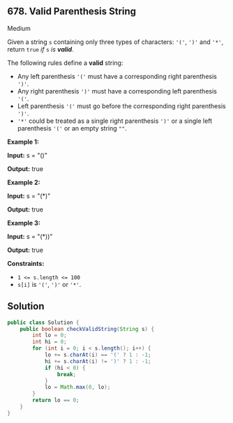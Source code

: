## 678\. Valid Parenthesis String

Medium

Given a string `s` containing only three types of characters: `'('`, `')'` and `'*'`, return `true` _if_ `s` _is **valid**_.

The following rules define a **valid** string:

*   Any left parenthesis `'('` must have a corresponding right parenthesis `')'`.
*   Any right parenthesis `')'` must have a corresponding left parenthesis `'('`.
*   Left parenthesis `'('` must go before the corresponding right parenthesis `')'`.
*   `'*'` could be treated as a single right parenthesis `')'` or a single left parenthesis `'('` or an empty string `""`.

**Example 1:**

**Input:** s = "()"

**Output:** true

**Example 2:**

**Input:** s = "(\*)"

**Output:** true

**Example 3:**

**Input:** s = "(\*))"

**Output:** true

**Constraints:**

*   `1 <= s.length <= 100`
*   `s[i]` is `'('`, `')'` or `'*'`.

## Solution

```java
public class Solution {
    public boolean checkValidString(String s) {
        int lo = 0;
        int hi = 0;
        for (int i = 0; i < s.length(); i++) {
            lo += s.charAt(i) == '(' ? 1 : -1;
            hi += s.charAt(i) != ')' ? 1 : -1;
            if (hi < 0) {
                break;
            }
            lo = Math.max(0, lo);
        }
        return lo == 0;
    }
}
```